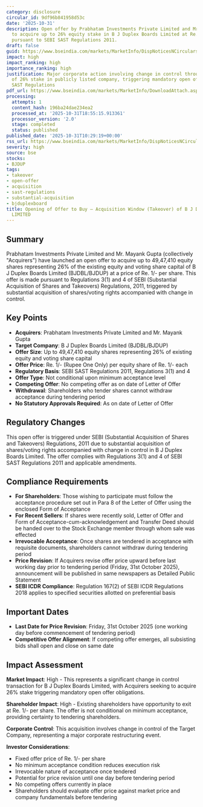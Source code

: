```yaml
---
category: disclosure
circular_id: 9df96b841958d53c
date: '2025-10-31'
description: Open offer by Prabhatam Investments Private Limited and Mr. Mayank Gupta
  to acquire up to 26% equity stake in B J Duplex Boards Limited at Re. 1/- per share
  pursuant to SEBI SAST Regulations 2011.
draft: false
guid: https://www.bseindia.com/markets/MarketInfo/DispNoticesNCirculars.aspx?Noticeid={541F3CDC-03F8-461C-AA94-25A65089EAFD}&noticeno=20251031-7&dt=10/31/2025&icount=7&totcount=66&flag=0
impact: high
impact_ranking: high
importance_ranking: high
justification: Major corporate action involving change in control through acquisition
  of 26% stake in publicly listed company, triggering mandatory open offer under SEBI
  SAST Regulations
pdf_url: https://www.bseindia.com/markets/MarketInfo/DownloadAttach.aspx?id=20251031-7&attachedId=d7ca1fb1-3c99-4886-85c3-2d14c558947c
processing:
  attempts: 1
  content_hash: 196ba24dae234ea2
  processed_at: '2025-10-31T18:55:15.913361'
  processor_version: '2.0'
  stage: completed
  status: published
published_date: '2025-10-31T10:29:19+00:00'
rss_url: https://www.bseindia.com/markets/MarketInfo/DispNoticesNCirculars.aspx?Noticeid={541F3CDC-03F8-461C-AA94-25A65089EAFD}&noticeno=20251031-7&dt=10/31/2025&icount=7&totcount=66&flag=0
severity: high
source: bse
stocks:
- BJDUP
tags:
- takeover
- open-offer
- acquisition
- sast-regulations
- substantial-acquisition
- bjduplexboard
title: Opening of Offer to Buy – Acquisition Window (Takeover) of B J DUPLEX BOARDS
  LIMITED
---
```


## Summary

Prabhatam Investments Private Limited and Mr. Mayank Gupta (collectively "Acquirers") have launched an open offer to acquire up to 49,47,410 equity shares representing 26% of the existing equity and voting share capital of B J Duplex Boards Limited (BJDBL/BJDUP) at a price of Re. 1/- per share. This offer is made pursuant to Regulations 3(1) and 4 of SEBI (Substantial Acquisition of Shares and Takeovers) Regulations, 2011, triggered by substantial acquisition of shares/voting rights accompanied with change in control.

## Key Points

- **Acquirers**: Prabhatam Investments Private Limited and Mr. Mayank Gupta
- **Target Company**: B J Duplex Boards Limited (BJDBL/BJDUP)
- **Offer Size**: Up to 49,47,410 equity shares representing 26% of existing equity and voting share capital
- **Offer Price**: Re. 1/- (Rupee One Only) per equity share of Re. 1/- each
- **Regulatory Basis**: SEBI SAST Regulations 2011, Regulations 3(1) and 4
- **Offer Type**: Not conditional upon minimum acceptance level
- **Competing Offer**: No competing offer as on date of Letter of Offer
- **Withdrawal**: Shareholders who tender shares cannot withdraw acceptance during tendering period
- **No Statutory Approvals Required**: As on date of Letter of Offer

## Regulatory Changes

This open offer is triggered under SEBI (Substantial Acquisition of Shares and Takeovers) Regulations, 2011 due to substantial acquisition of shares/voting rights accompanied with change in control in B J Duplex Boards Limited. The offer complies with Regulations 3(1) and 4 of SEBI SAST Regulations 2011 and applicable amendments.

## Compliance Requirements

- **For Shareholders**: Those wishing to participate must follow the acceptance procedure set out in Para 8 of the Letter of Offer using the enclosed Form of Acceptance
- **For Recent Sellers**: If shares were recently sold, Letter of Offer and Form of Acceptance-cum-acknowledgement and Transfer Deed should be handed over to the Stock Exchange member through whom sale was effected
- **Irrevocable Acceptance**: Once shares are tendered in acceptance with requisite documents, shareholders cannot withdraw during tendering period
- **Price Revision**: If Acquirers revise offer price upward before last working day prior to tendering period (Friday, 31st October 2025), announcement will be published in same newspapers as Detailed Public Statement
- **SEBI ICDR Compliance**: Regulation 167(2) of SEBI ICDR Regulations 2018 applies to specified securities allotted on preferential basis

## Important Dates

- **Last Date for Price Revision**: Friday, 31st October 2025 (one working day before commencement of tendering period)
- **Competitive Offer Alignment**: If competing offer emerges, all subsisting bids shall open and close on same date

## Impact Assessment

**Market Impact**: High - This represents a significant change in control transaction for B J Duplex Boards Limited, with Acquirers seeking to acquire 26% stake triggering mandatory open offer obligations.

**Shareholder Impact**: High - Existing shareholders have opportunity to exit at Re. 1/- per share. The offer is not conditional on minimum acceptance, providing certainty to tendering shareholders.

**Corporate Control**: This acquisition involves change in control of the Target Company, representing a major corporate restructuring event.

**Investor Considerations**: 
- Fixed offer price of Re. 1/- per share
- No minimum acceptance condition reduces execution risk
- Irrevocable nature of acceptance once tendered
- Potential for price revision until one day before tendering period
- No competing offers currently in place
- Shareholders should evaluate offer price against market price and company fundamentals before tendering